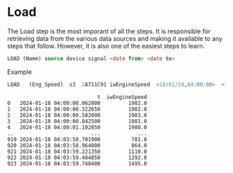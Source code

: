 # Load

The Load step is the most imporant of all the steps. It is responsible for retrieving data from the various data sources and making it available to any steps that follow. However, it is also one of the easiest steps to learn.

``` sql
LOAD (Name) source device signal <date from> <date to>
```
Example
``` sql
LOAD   (Eng_Speed)  s3  2A711C91 iwEngineSpeed  <18/01/24,04:00:00>  <18/01/24,04:04:05>
```
```
                             t  iwEngineSpeed
0   2024-01-18 04:00:00.062800         1982.0
1   2024-01-18 04:00:00.322650         1982.0
2   2024-01-18 04:00:00.582000         1983.0
3   2024-01-18 04:00:00.842500         1981.0
4   2024-01-18 04:00:01.102850         1980.0
..                         ...            ...
919 2024-01-18 04:03:58.701900          781.0
920 2024-01-18 04:03:58.964000          864.0
921 2024-01-18 04:03:59.221350         1110.0
922 2024-01-18 04:03:59.484850         1292.0
923 2024-01-18 04:03:59.740400         1495.0
```